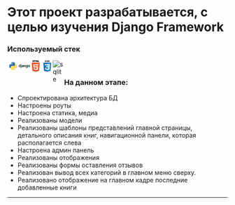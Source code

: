 # Этот проект разрабатывается, с целью изучения Django Framework

### Используемый стек
[<img align="left" alt="Python" width="26px" src="https://raw.githubusercontent.com/github/explore/80688e429a7d4ef2fca1e82350fe8e3517d3494d/topics/python/python.png"/>][python]
[<img align="left" alt="Django" width="26px" src="https://raw.githubusercontent.com/github/explore/7456fdff59816d37ef383a6c8f32a26ff7332db2/topics/django/django.png"/>][django]
[<img align="left" alt="HTML5" width="26px" src="https://raw.githubusercontent.com/github/explore/80688e429a7d4ef2fca1e82350fe8e3517d3494d/topics/html/html.png"/>][html5]
[<img align="left" alt="CSS" width="26px" src="https://raw.githubusercontent.com/github/explore/80688e429a7d4ef2fca1e82350fe8e3517d3494d/topics/css/css.png"/>][css]
[<img align="left" alt="sqlite" width="26px" src="https://avatars.githubusercontent.com/u/48680494?v=4"/>][sql]


[python]: https://www.python.org
[django]: https://www.djangoproject.com
[html5]: https://ru.wikipedia.org/wiki/HTML5
[css]: https://ru.wikipedia.org/wiki/HTML5
[sql]: https://github.com/sqlite/sqlite

<br />

### На данном этапе:
- Спроектирована архитектура БД
- Настроены роуты
- Настроена статика, медиа
- Реализованы модели 
- Реализованы шаблоны представлений главной страницы, детального описания книг, навигационной панели, которая располагается слева
- Настроена админ панель
- Реализованы отображения
- Реализованы формы оставления отзывов
- Реализован вывод всех категорий в главном меню сверху.
- Реализовано отображение на главном кадре последние добавленные книги

---------------------------------------------------------------------------------
